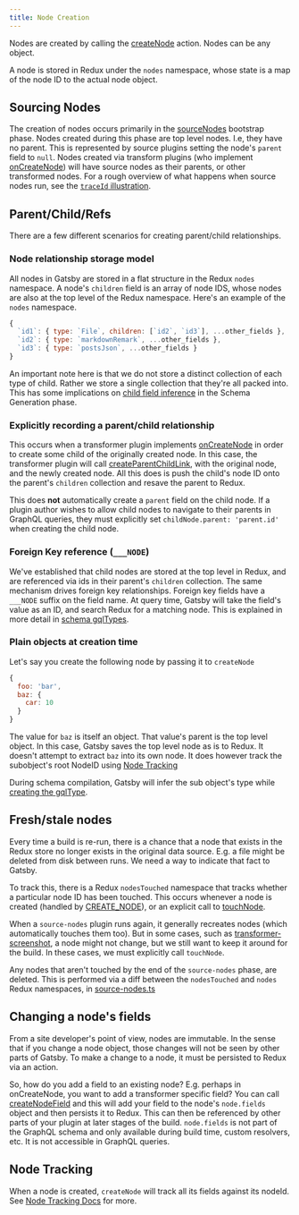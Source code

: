 ```yaml
---
title: Node Creation
---
```


Nodes are created by calling the [createNode](/docs/reference/config-files/actions/#createNode) action. Nodes can be any object.

A node is stored in Redux under the `nodes` namespace, whose state is a map of the node ID to the actual node object.

## Sourcing Nodes

The creation of nodes occurs primarily in the [sourceNodes](/docs/reference/config-files/gatsby-node/#sourceNodes) bootstrap phase. Nodes created during this phase are top level nodes. I.e, they have no parent. This is represented by source plugins setting the node's `parent` field to `null`. Nodes created via transform plugins (who implement [onCreateNode](/docs/reference/config-files/gatsby-node/#onCreateNode)) will have source nodes as their parents, or other transformed nodes. For a rough overview of what happens when source nodes run, see the [`traceId` illustration](/docs/how-plugins-apis-are-run/#using-traceid-to-await-downstream-api-calls).

## Parent/Child/Refs

There are a few different scenarios for creating parent/child relationships.

### Node relationship storage model

All nodes in Gatsby are stored in a flat structure in the Redux `nodes` namespace. A node's `children` field is an array of node IDS, whose nodes are also at the top level of the Redux namespace. Here's an example of the `nodes` namespace.

```javascript
{
  `id1`: { type: `File`, children: [`id2`, `id3`], ...other_fields },
  `id2`: { type: `markdownRemark`, ...other_fields },
  `id3`: { type: `postsJson`, ...other_fields }
}
```

An important note here is that we do not store a distinct collection of each type of child. Rather we store a single collection that they're all packed into. This has some implications on [child field inference](/docs/schema-generation/#4-parent--children-relationships) in the Schema Generation phase.

### Explicitly recording a parent/child relationship

This occurs when a transformer plugin implements [onCreateNode](/docs/reference/config-files/gatsby-node/#onCreateNode) in order to create some child of the originally created node. In this case, the transformer plugin will call [createParentChildLink](/docs/reference/config-files/actions/#createParentChildLink), with the original node, and the newly created node. All this does is push the child's node ID onto the parent's `children` collection and resave the parent to Redux.

This does **not** automatically create a `parent` field on the child node. If a plugin author wishes to allow child nodes to navigate to their parents in GraphQL queries, they must explicitly set `childNode.parent: 'parent.id'` when creating the child node.

### Foreign Key reference (`___NODE`)

We've established that child nodes are stored at the top level in Redux, and are referenced via ids in their parent's `children` collection. The same mechanism drives foreign key relationships. Foreign key fields have a `___NODE` suffix on the field name. At query time, Gatsby will take the field's value as an ID, and search Redux for a matching node. This is explained in more detail in [schema gqlTypes](/docs/schema-inference#foreign-key-reference-___node).

### Plain objects at creation time

Let's say you create the following node by passing it to `createNode`

```javascript
{
  foo: 'bar',
  baz: {
    car: 10
  }
}
```

The value for `baz` is itself an object. That value's parent is the top level object. In this case, Gatsby saves the top level node as is to Redux. It doesn't attempt to extract `baz` into its own node. It does however track the subobject's root NodeID using [Node Tracking](/docs/node-tracking/)

During schema compilation, Gatsby will infer the sub object's type while [creating the gqlType](/docs/schema-inference#plain-object-or-value-field).

## Fresh/stale nodes

Every time a build is re-run, there is a chance that a node that exists in the Redux store no longer exists in the original data source. E.g. a file might be deleted from disk between runs. We need a way to indicate that fact to Gatsby.

To track this, there is a Redux `nodesTouched` namespace that tracks whether a particular node ID has been touched. This occurs whenever a node is created (handled by [CREATE_NODE](https://github.com/gatsbyjs/gatsby/blob/master/packages/gatsby/src/redux/reducers/nodes-touched.ts)), or an explicit call to [touchNode](/docs/reference/config-files/actions/#touchNode).

When a `source-nodes` plugin runs again, it generally recreates nodes (which automatically touches them too). But in some cases, such as [transformer-screenshot](https://github.com/gatsbyjs/gatsby/blob/master/packages/gatsby-transformer-screenshot/src/gatsby-node.js#L56), a node might not change, but we still want to keep it around for the build. In these cases, we must explicitly call `touchNode`.

Any nodes that aren't touched by the end of the `source-nodes` phase, are deleted. This is performed via a diff between the `nodesTouched` and `nodes` Redux namespaces, in [source-nodes.ts](https://github.com/gatsbyjs/gatsby/blob/master/packages/gatsby/src/utils/source-nodes.ts)

## Changing a node's fields

From a site developer's point of view, nodes are immutable. In the sense that if you change a node object, those changes will not be seen by other parts of Gatsby. To make a change to a node, it must be persisted to Redux via an action.

So, how do you add a field to an existing node? E.g. perhaps in onCreateNode, you want to add a transformer specific field? You can call [createNodeField](/docs/reference/config-files/actions/#createNodeField) and this will add your field to the node's `node.fields` object and then persists it to Redux. This can then be referenced by other parts of your plugin at later stages of the build. `node.fields` is not part of the GraphQL schema and only available during build time, custom resolvers, etc. It is not accessible in GraphQL queries.

## Node Tracking

When a node is created, `createNode` will track all its fields against its nodeId. See [Node Tracking Docs](/docs/node-tracking/) for more.
